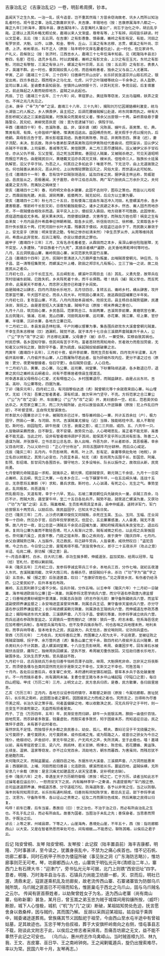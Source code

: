 吉康治乱记
    《吉康治乱记》一卷，明彭希周撰，钞本。

    盖闻天下之生久矣。一治一乱，抚今追昔，岂不重其然哉！方昔余窃询故老、讯乡人而所以知治乱者时也。观今昔之事，治乱之数庸非天乎。夫吉康，丰辖地也（按：吉康原属海丰八都之一，雍正九年[]析海丰，置陆丰县，康吉属陆丰）。古昔夷时人藩业广，尚忘于治化之中，胡云乱乎哉。正德以上其风朴略无暇论矣，嘉靖以来人文渐盛，尊卑有等，上下有辨，闾阎皆乐耕读。时以文显者，五云（按：五云洞，在吉康）之有彭愚鲁、慎奋庸，崙岭之有彭有定、有能，河田之有罗世资、大魁、以乔、以静、和金、黎传、丘山，三溪之有朱志穆、志贯，螺溪之有叶尚、宗德、上济，彬彬辈出，科不乏人（原按：陆丰明中文庠名要者仅此）。此一时也，但见家诗书、户礼义，邑候张公（按：张济时，江西吉水人，嘉靖三十七年任海丰知县。见《乾隆陆丰县志》卷四，名宦）莅任，选充乡名目。时以武耀者，崙岭之有彭文会，上沙之有庄玉光，东坑之有彭魁，河田之有黎智，三溪之有徐上什，螺溪之有叶宗周，五云（按：五云洞）之有彭志，表表人才，英雄不群。此一时也，要其贼奴畏人心悦，而邑候称善者，独余之父与岳二人尤著耳。
    甲寅、乙卯（嘉靖三十三年、三十四年）归善麻竹开山出矿。长乐奸民张道宗开山取石煎之，银宝出焉，四方多趋之。既而程乡之马化龙、化虎，兴宁之叶瑞楼等统众一千余争之，杀人盈野，监司以事上闻，圣谕委本县知县张，坐镇并山纳饷银十万，计其利无穷，争竞日起，后复填塞之。前此锋起之人散而劫掠地方，盗贼之从此起也。
    丙辰、丁巳（嘉靖三十五年、三十六年）间，草寇寥止、黄廷珠等窃发，又出马骝精，妖弄之变也。不祥之兆几先见之。
    己未、庚辛（“辛”为“申”之误，嘉靖三十八年、三十九年），揭阳刘万忆因潮貉横利激变，统马头湖皆二约人叛之。乡人惧畏伊，县主招之，后调花腰蜂贼解公赴道，岭东同事而执之。继有大恶彭桥弑父逃之三溪谢昌贼巢，时族虽众而莫肯仗义者，惟余父出尝银一十两，枭桥首级悬于要路警众，其兄杞、弟柳党恶执官（按：意为官逮捕下狱），俱殁于狱。
    辛酉（嘉靖四十年）冬，吉溪陈善、益、非，谋杀谪（嫡）兄陈英、嫂叶氏，英男策、伦、典，策男有周、有舜，七命皆碎尸屠绝，惟满男滔逃出。益因缚虎伤死，是天假手于虎以报兄仇，后绝嗣。英母彭氏告于官，房长彭祖富具结，执善同男陈卷、陈诏、非男陈忠四，罪凌（迟），妻子流配，未决，彭氏故。陈非与善弟彭深诱英男陈滔同伊男陈经代善曲词，控院妄诉，滔认伊父杀贼不干叔事，上司妄断，善减等充军。男侄脱罪，未二月三恶尽遭贼杀。滔乂被伊父杀于甘石径，亦从父仇不报，忘父至冤，滔之死当其罪矣。善因征人贼巢，又被贼杀绝之，可见天道昭明而报应不爽也。由是贼民日兴，黄塘戴文滔亦杀其兄文禄、嫂米氏、侄桂命三人，独族长士廷虽执解官，滔父子卒于狱。为恶之人，何其日之多如此乎！唯是不然，下无法守，由上无道拨致之也。何也贼善从弟杀兄，恶从并伦，上以徇情轻罪致滔灭之，风俗大变，而世道从此可知矣。
    壬戌（嘉靖四十一年）春，忽有饶平巨贼张琏造反，延及四省之民，据伊县主林丛称，势威驱迫，邑民皆从之，恶极著闻，天子震怒，命平江伯总兵陈、两广军门张统兵二万余扑灭之。夫何诸夏之变方除，而夷狄之祸继至！
    癸亥（嘉靖四十二年）春，司府明文命各乡建寨，此固不去则守，图存之策也。而皆以儿戏视之，而霖田独先建。夫田、湖背两寨，抵倭两次，贼无如何，后众方以立寨为要。
    癸亥（嘉靖四十二年）秋七月二十五日，忽有倭海二寇由东海活冲入河田，札营螺溪月余，各乡遭害极甚，惟嵛岭千长彭文彩，日夜杖截独能御之。诸乡之民避之本乡。然吉、崙人固杰而地亦灵，不一夜贼倭自相攻杀而退。吴平突入上沙，倭奴突入霖田，地方挠害不可胜数。此固惨矣，虏寇退而瘟疫尤多焉。是天果未厌乱，而使倭奴肆虐，灾害荐至，而殃及万姓也耶！祸变之生有自来矣：十月内县丞叶希鼎奉征林朝希贼，取各乡尖把，听信街坊刘江、徐邦檄，又索取各乡千百什佚长银五十两，打死河田什长叶大喜，残暴其于倭奴。夫寇盗已迫杀于下，而民数义暴敛于上，安无变乎（原按：明末官吏之酷，专制之惨亦如清末然）?幸生员罗从乔、从周等维持其间，希鼎从此弃官矣，后浜江淹殁，亦足以偿虐民之罪也。
    越甲子（嘉靖四十三年）三月，又有名赤毛番者至，从霖田而之本乡，虽深山僻谷险阻崖障，无不突至。人多遭殃，“非巨族者十门九死”，其掳杀者横尸遍野，此天昏地黑乾坤何等时也。
    八月，五云洞筑庙山寨，崙岭筑田心寨，米完范家先筑苗竹古寨。
    乙丑（嘉靖四十四年）正月，抚贼叶景清进入八万葫芦畲为叛巢，出哨贼首曾朝元、钟应亮、马子昌、蓝一清等招集聚党，而螺溪之叶上椿，欧田之郑宗礼几有叛心，立三丁抽一之说，故二处居民从之者众。
    三月初七日，上沙千长庄玉光、五云峒彭龙、螺溪叶宗周目去（击）其乱，义勇先登，故带兵在茨村径捕东前贼，巳胜失机，乡夫阵死者十余，而千长俱戮。噫！统兵（捕）贼义举也，而反死非命，此虽昊天不即善人，而忠肝义胆亦已称雄于乡闾矣。
    由是贼缘之以肆志，四月内流劫长乐地方，五月廿四日，复转五云、崙岭乡村，横从肆害，攻开范家苗竹寨，牛犬固不足论，而杀人将大半。时筑田心寨未完，故逃霖田园埔寨已半年矣。
    六月初七日，复攻苗山寨，不克。八月内流劫本县城外，抢掠无忌。县主杨目击贼势猖獗，民遭涂炭，渐抚之。由是差官招入大溪畲为巢，贼哨不出（原按：明末养痈之害也）。
    九月十八日，筑完田心寨，乡民各回。范家筑合江、车田两寨，吉溪筑亭前寨，黄塘筑官仓寨，五云筑隆兴、骆浦、石坡、宽山四寨，河田筑高砂寨、巡司寨、赤花寨、揖江寨、坝上寨、官仔寨、半径寨、沉卯水寨，各地方立寨已完。
    十二月初二日，本县发县丞林杜瑛、千户刘椿以督寨为事，集各围兵欲攻东大溪畲曾朝元贼巢，不幸生员朱志穆被（饮）酒漏机，贼觉不遂。就于本月十七日会三溪葫芦畲贼巢共千余人，公（“公”字为“攻”字之误）开志穆北溪寨，父母妻子（被）杀尽，一寨受殃，实穆自致其祸也。时民恐惧，各乡固知守御，但其间有苦于不均，富者吝财而周知用命，贫者效力而愈加劳疲，无知者又以恃玩之故，致防守不备，更为疏虞，纵起贼奴偷觑破寨之志。
    丙寅年（嘉靖四十五年），三月初十夜，偷开亭前寨，戮死生员彭有眸，四月攻开半迳寨，五月偷开高砂寨，八月偷开东山寨，人口戮屠殆尽若此者，皆为奸细外攻内应，更分不谨之过也（原按：更分，夜更哨替接者，俗曰守更）。自后贼势日盛，人心日危。
    十二月初八日，黄寨、出心寨、马公寨、巡司寨、祠堂寨、下砂寨陆续逃避，各乡散退已尽，退寨之民归之崙岭五云峒者众，间有不愿移居者傍县生理渡活。
    时幸遇本县父母杨存心仁爱，尤有啁恤之心。乡村围寨退尽，而贼益肆志，由是占出东坑、吉溪、高砂、马公寨等处，四据为巢。
    丁卯（隆庆元年），四月初二日，有河田黎伯达透（诱）贼曾朝元等十余就夜来田心寨，叫山埋伏，无如（不及）吾寨之智者勇者，深有机谋，故次早冲门坚守，不克。方将范家之合江寨公（“公”为“攻”之误）开、车田寨公（“公”为“攻”之误）开，男妇掳杀一空。初五，范若英伏伯达杀之。夫范家立寨二次，而二次为贼所破，此何以故皆由其人忤逆躁暴（原按：犯上作乱曰忤逆），不听督坚筑，且自恃无智谋故也。
    时本部大小围寨总计三十余，被贼攻杀已过半，惟存崙岭田心一寨，共计五百余灶（户），极力固守，然田心一寨，与河田、东坑、吉溪贼巢尤接址（近）当锋，独能砥柱中流，敌人不敢轻犯。斯时也，田园阻荒，耕牛抢废（方言，衰废之意），或二三共田，或四、五、六共牛一只，人皆锄耕采蕨而食，日不聊生，夜不安寝，故势穷力迫，人心喝喝思乱，虽正者不能无邪，虽善者不能无盗。当此之时，设非有智者维持调护于其间，能保其不变乎所以其间有彭洛、陈善二人造谋为贼，并张旗号，立书总亚公总名目，胁人出哨，作恶为非，不从者即杀，其恶极著。幸余父目击时变，乃以义劝什曰：“正心守分待治”，并将五围耕牛均分耕种，而后众心咸定。
    戊辰（隆庆二年）五月内，牛员彭继周、希周、叶上济、彭有定、奋庸等俱处免地（地税），非立名目以统取之，其势儿必变也，乃具呈本县，帖无（请）彭尚周为五围千长，彭国忠、阿雍、彭预、彭绍靖、彭甘闰为各围百长，镇守地方，又多设哨长、队长以振作之，故改旧从新，民竞尚勇。
    七月曾朝元命贼温益一求和，就擒杀之，朝元惧，招剧贼曾庆、赖元锦二千余徒，九月十一日突占崙岭、五云峒，筑立三大寨，一在本乡合江，一在下磺掌牛坪，一在五云峒头埔，连战十五日，无奈愿将五寨断（平）求和，募兵求救。斯时也，人心汹涌，有死之心，无生之气。事势至此，乱同极矣，尚恶道哉！
    然乱极将治，天道有常，幸于十六早，宽山、石坡二寨民朝位兵先破岗头一巢，杀贼三百余，马匹不计，而贼大败，遁至掌牛坪，至二十五日各处兵齐，贼势不敌，就夜逃亡螺溪为巢，又获功（“功”为“敌”之误）五百，隔巢难解，生员彭希周具呈本县，县申仲威道，道转详军门，军门给尝银五十两劳兵，以励后劲。故民益固守，已知太平之有日矣。
    己巳（隆庆三年）二月，上沙虎坑寨邓俊侃又同贼叛，杀死庄玉英、玉山、玉冈、玉幅、庄业润等一十四命，然见办于官，后四年侃举家绝灭。但昆仑、五云寨寨感激，人人奋勇，贼无不畏惧，故八月廿一夜，亚公总蓝一清贼五千余突占园埔为巢，潮知府候凋海兵朱良宝攻之，退出石麻，复同马公寨为巢而不敢轻吾境，可人人有渐兴之势，贼有减微之机也，以此视之兵渐强固也。奈何巢穴虽立，民食不敷，门庭之寇未除，腹心之疾尚在，故于庚午（隆庆四年，七月内，余父自谓贼势已降，人当振作，克己救民，将己耕牛劳兵，人皆奋勇，咸欣然叹曰：“盗犯吾境，今之仇也，今日受公之尝，是冤焉得不报。”民皆竞争向义，即于二十五夜杀开（攻占之意）半迳、屯岗二栅，获功解（报之意）县。
    十—月连杀薯村、白水、日大坑三栅，杀功生擒多颗，伸威道张，益加奖励，给周以冠带，隘（给）官札付，密相以剿前贼。
    辛未（隆庆五年）三月初二日，发参将李诚玄带兵三千余，本地兵三百，分作七哨，就初五夜潜入东坑、吉溪贼巢同截，次早大炮三鸣，各栅杀尽，掳捉贼妇千余，杀功（“功”字为“敌”字之误）五百余。解（报之意）后张道甚喜，叹曰：“吉康好百姓也。”见之厚尝乡民，有伤者仍给汤药，公之爱民如子，后升本省右布政。
    崙岭、五云其利赖于公者不少矣。设兵扑贼，分作五哨。以壬申年（隆庆六年）十二月初一日破巢，海丰哨进欧田马公寨|蓝一清巢，则属参将沈思学统兵六营，而分守道右参政唐九德监督之；归善哨进黄砂碗窑叶景清巢，则属总兵张勋（府志作张元勋）兼守备陈磷统兵六营，而监军道副使顾养谦监督之；永安哨进蓝溪曾宋伟寨，则属总兵王诏、兼守备徐天鉴统兵六营，亦分守道右参议顾养谦监督之；长乐哨进螺溪赖元锦巢，则属游击王瑞统兵六营，而伸威道左参政苏愚监之；揭阳哨进东坑大溪畲、三溪葫芦畲、八万马子昌、曾朝元等巢，则参将李诚立统兵六营，而兵巡道右参政陈奎监之。又调狼兵一营而搜扒之（原按：狼兵一营，府志未载，但系海邑信史应加考棚代兵制）。各哨官兵虽均有功，但不及李兵擒杀殆尽，何也各哨之兵地理未熟，地利未和，而李兵响导者，皆本地复仇之民，民益效力，兵无怯志，故论哨则同，论功则兵盛也。
    癸酉（万历元年） 二月收兵，无知将善后之策，而围寨之人视为太平，不巡夜更，至被征败之残贼梁珈眼、拐子李、余万营共透（诱）集各山巢亡党千余，致四月初八夜偷开五云兴隆寨，掳杀男妇大小不计其数，退人螺溪祠堂寨。十八日生员彭继周、希周、奋庸因岁考，回车滑石水被贼伏击捉获，庸阵亡，独继周执回螺溪，坚执不放．希周被刃重伤放回。又往劫归善长乐地方，破围多处。又执生员罗大魁，官兵屡战不胜，
    九月初十日，总兵张统兵万余在归善牛牯岭员潭子战败，继周、大魁俱死非命，岂非天之将丧斯文，而须使各儒与丑类同混然而无别乎是斯文之不幸也，又斯文之不幸也，可胜苦哉！
    十月内，各处后议善后兵，收复窜亡余党，本府通判胡坐镇石坡园，督率本乡兵于各处破巢搜扒，不一月而擒杀者多，尚有漏网未捕。复委仓宦王箴与本乡坪山埔起隘（守隘口之意），每日四山把隘，甲戌（万历二年）三月，上明文止之，民方息兵归农。是春，民方散寨，各归田里居息。
    乙亥（万历三年）正月内，各地方议设参将府镇守，本都督之新田（原按：今属坊廊都，故址犹存）。长乐筑之南岭，此固图治者之要机，因困疲民之力而成之者也。究而言之，岂得称为尽善尽美之规，长治久安之策乎哉，何者盖偏僻之地，难以收散涣之民，况无兵将守之于平时，则一旦变生不测谁死御之，无益而有损者是矣。
    丙子、丁丑（万历四年、五年）年，民渐安息而归耕，耕牛一头抵银五两，腴田一亩值价百钱，田地荒芜，而农耕者多致富，钱量虚批，而殷实者多致贫，矧于困疲未苏，而知追征日迫，民之憔悴于虐政，未有甚于此时者也。
    虽然世乱不足惜，而独惜乎夫乡都之良民善士、幼女、孤儿、鳏夫、寡妇沦没于干戈挠攘之秋，父兮莫顾子，妻兮莫顾夫，兄兮莫顾弟，或作孤魂之鬼，或为陌路之人，或昔日之骄女为今日之残仆，绝烟顷圮，庐舍邱圩，家无牛犊之影，户无鸡犬之声，失所流离，至于此极也。嘻！嘉靖以前，虽有草寇若曾三亚、梁八尺、鹧鸪林、若关亚狮、杨博士、陈忠佑、若花腰蜂、黄运珠、丘续圣、温狮、温家等窃发，亦不过众党百余，流劫地方，朝东而暮西，为害虽同，而残忍犹不若是酷烈耳。
    夫何隆庆之天，而贼盗蔓延，占据四邑之地。东据东坑大溪畲、三溪葫芦畲、八万洞而抵惠来县；西据新田、上埔、河田而抵归善县；北连欧田、螺溪而抵长乐。蔓延四地，盗贼纵横，无所安息几十余载（原按：是言沉痛尤如建昌宫人说天宝遗事，足补明史志缺）。
    壬申（隆庆六年）之冬，幸遇圣天子万历朝符御极（原按：明之亡，亡于万历，读者当知此志不过操笔者应运云尔），一怒而安天下之民，内有翰林李学一之奏请，外遣提督两广军门殷正懋、总司监遂道顾养谦、伸威道苏愚、分守道祖万松、防海道陈奎，各予以非常之任，当之以防御。海丰则有同知周宗武，长乐则有通判胡成，归善则有同知陈学发，都总兵王诏，部下参将李诚立、沈思为，守备陈苓等，各以征山之责寄之，征及二月而厥功告成矣，然后离散之民得以归复。
    呜呼！前车已覆，后车当鉴，愚故旧（曰）：世之治也，不治于治之日，而必有所由治乱之生也。不乱于乱之日，而必有所由乱。故善为国者，当图治于未乱之先；善保身者，当思患而预防，于既治之后。
    谚云：上等之家，州城县廓，下等之人，山崖海角，愚境处山崖，不年五十，西（按：指坊廊都西山）以大变。又是在智者熟思而审处可也，间有细敝……不能悉记，聊陈其略，以俟后之君子云。

后记
陆安曾桐、友琴
    陆安曾桐、友琴按：此记叙（陆丰置县前）海丰吉康都，明隆、万时事甚详，至今读之，犹置身丧乱中，不禁为之痛心疾首也。惜不记石帆、坊廊二都事，同时石帆甲子所亦为倭寇所破（事见张之洞《广东海防志略》），惟坊廊事则茫无可考。琴，坊廊都西山人也，山寨筑于明弘光元年(清顺治二年，)，寨西门上有石牌大书：“迎津门”，旁书弘光元年可据，北门上则镌“西安旧址”四字。
    意者，明隆、万时海丰县治与吉、石镇兵力尚能卫坊廊一都，天、崇而后，明社已渥，清鼎未定，寇匪遂乘机乱及坊廊矣，故老流传西山寨、石寨诸寨皆为防御乌爪贼所筑，乌爪贼之匪首已不可得而知名，惟匪巢屯于西北之乌爪山，固与乌爪贼名之云尔。
    传闻有匪首蔡姓者，以劫聚曾姓女子为名，迭为西山老寨（尚有南山寨，俗称新寨）甚急，某月日，曾玉嵩之弟玉忠为贼于城堞间用钩镰所按，（威吓）断胆，城下人心惶极，城机（“机”为“几”之误）断破，某祖姑知势处危迫，抚言愿舍身以救桑梓，因与贼约，其而围乃解。
    反胡以采舆迎某祖姑，姑自缢于乘舆中，贼委诸途遂葬焉。曾族痛其节义因酝祀于祖茔，今由西山至水屯半途中有曾祖姑墓，足其故迹也。玉忠于琴为伯叔祖，葬于大安旗杆岭南向之右侧，惜屯事县志不载，刚谈此文附志于此，以俟后之修志者采择焉，吾痛吾坊廊之无文，益不能不睾然于此记之可安也。
    （乌爪山，惠州府志作乌禽嶂山。当时贼首樟九凹、林九我、王文、吉皮寨、巫日华、王之南岭钟岗。王之闻剿辄遁兵，旋仍出搜索难尽，率以为常。民国六年十月，友琴再志。）
